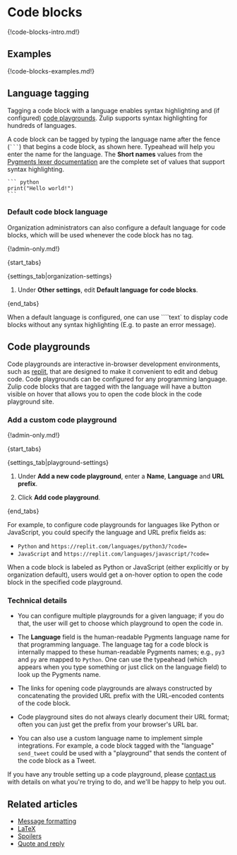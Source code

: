 # Code blocks

{!code-blocks-intro.md!}

## Examples

{!code-blocks-examples.md!}

## Language tagging

Tagging a code block with a language enables syntax highlighting and
(if configured) [code playgrounds](#code-playgrounds). Zulip supports syntax
highlighting for hundreds of languages.

A code block can be tagged by typing the language name after the fence
(` ``` `) that begins a code block, as shown here.  Typeahead will
help you enter the name for the language.  The **Short names** values
from the [Pygments lexer documentation][pygments-lexers] are the
complete set of values that support syntax highlighting.

~~~
``` python
print("Hello world!")
```
~~~

### Default code block language

Organization administrators can also configure a default language for code
blocks, which will be used whenever the code block has no tag.

{!admin-only.md!}

{start_tabs}

{settings_tab|organization-settings}

1. Under **Other settings**, edit **Default language for code blocks**.

{end_tabs}


When a default language is configured, one can use ````text` to display code
blocks without any syntax highlighting (E.g. to paste an error message).

## Code playgrounds

Code playgrounds are interactive in-browser development environments, such as
[replit](https://replit.com), that are designed to make it convenient to edit
and debug code. Code playgrounds can be configured for any programming language.
Zulip code blocks that are tagged with the language will have a button visible
on hover that allows you to open the code block in the code playground site.

### Add a custom code playground

{!admin-only.md!}

{start_tabs}

{settings_tab|playground-settings}

1. Under **Add a new code playground**, enter a **Name**, **Language** and **URL
prefix**.

1. Click **Add code playground**.

{end_tabs}

For example, to configure code playgrounds for languages like Python or
JavaScript, you could specify the language and URL prefix fields as:

* `Python` and `https://replit.com/languages/python3/?code=`
* `JavaScript` and `https://replit.com/languages/javascript/?code=`

When a code block is labeled as Python or JavaScript (either explicitly or by
organization default), users would get a on-hover option to open the code block
in the specified code playground.

### Technical details

* You can configure multiple playgrounds for a given language; if you do that,
the user will get to choose which playground to open the code in.

* The **Language** field is the human-readable Pygments language name for that
programming language. The language tag for a code block is internally mapped
to these human-readable Pygments names; e.g., `py3` and `py` are mapped to
`Python`. One can use the typeahead (which appears when you type something
or just click on the language field) to look up the Pygments name.

* The links for opening code playgrounds are always constructed by concatenating
the provided URL prefix with the URL-encoded contents of the code block.

* Code playground sites do not always clearly document their URL format; often
you can just get the prefix from your browser's URL bar.

* You can also use a custom language name to implement simple integrations.
For example, a code block tagged with the "language" `send_tweet` could be
used with a "playground" that sends the content of the code block as a Tweet.

If you have any trouble setting up a code playground, please [contact
us](/help/contact-support) with details on what you're trying to do, and we'll
be happy to help you out.

## Related articles

* [Message formatting](/help/format-your-message-using-markdown)
* [LaTeX](/help/latex)
* [Spoilers](/help/quote-and-reply)
* [Quote and reply](/help/spoilers)

[pygments-lexers]: https://pygments.org/docs/lexers/
[get_lexer_by_name]: https://pygments-doc.readthedocs.io/en/latest/lexers/lexers.html#pygments.lexers.get_lexer_by_name
